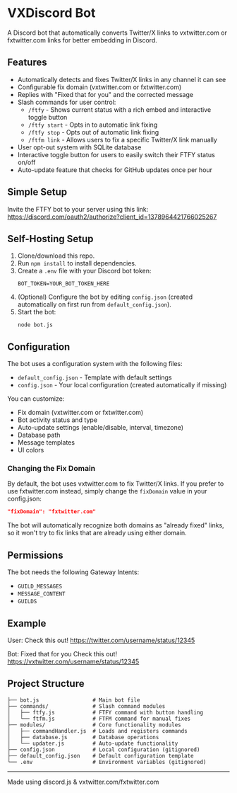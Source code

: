 # VXDiscord Bot

A Discord bot that automatically converts Twitter/X links to vxtwitter.com or fxtwitter.com links for better embedding in Discord.

## Features
- Automatically detects and fixes Twitter/X links in any channel it can see
- Configurable fix domain (vxtwitter.com or fxtwitter.com)
- Replies with "Fixed that for you" and the corrected message
- Slash commands for user control:
  - `/ftfy` - Shows current status with a rich embed and interactive toggle button
  - `/ftfy start` - Opts in to automatic link fixing
  - `/ftfy stop` - Opts out of automatic link fixing
  - `/ftfm link` - Allows users to fix a specific Twitter/X link manually
- User opt-out system with SQLite database
- Interactive toggle button for users to easily switch their FTFY status on/off
- Auto-update feature that checks for GitHub updates once per hour

## Simple Setup
Invite the FTFY bot to your server using this link:
https://discord.com/oauth2/authorize?client_id=1378964421766025267

## Self-Hosting Setup
1. Clone/download this repo.
2. Run `npm install` to install dependencies.
3. Create a `.env` file with your Discord bot token:
   ```
   BOT_TOKEN=YOUR_BOT_TOKEN_HERE
   ```
4. (Optional) Configure the bot by editing `config.json` (created automatically on first run from `default_config.json`).
5. Start the bot:
   ```
   node bot.js
   ```

## Configuration
The bot uses a configuration system with the following files:
- `default_config.json` - Template with default settings
- `config.json` - Your local configuration (created automatically if missing)

You can customize:
- Fix domain (vxtwitter.com or fxtwitter.com)
- Bot activity status and type
- Auto-update settings (enable/disable, interval, timezone)
- Database path
- Message templates
- UI colors

### Changing the Fix Domain
By default, the bot uses vxtwitter.com to fix Twitter/X links. If you prefer to use fxtwitter.com instead, simply change the `fixDomain` value in your config.json:

```json
"fixDomain": "fxtwitter.com"
```

The bot will automatically recognize both domains as "already fixed" links, so it won't try to fix links that are already using either domain.

## Permissions
The bot needs the following Gateway Intents:
- `GUILD_MESSAGES`
- `MESSAGE_CONTENT`
- `GUILDS`

## Example
User: Check this out! https://twitter.com/username/status/12345

Bot: Fixed that for you
Check this out! https://vxtwitter.com/username/status/12345

## Project Structure
```
├── bot.js                 # Main bot file
├── commands/              # Slash command modules
│   ├── ftfy.js            # FTFY command with button handling
│   └── ftfm.js            # FTFM command for manual fixes
├── modules/               # Core functionality modules
│   ├── commandHandler.js  # Loads and registers commands
│   ├── database.js        # Database operations
│   └── updater.js         # Auto-update functionality
├── config.json            # Local configuration (gitignored)
├── default_config.json    # Default configuration template
└── .env                   # Environment variables (gitignored)
```

---
Made using discord.js & vxtwitter.com/fxtwitter.com
